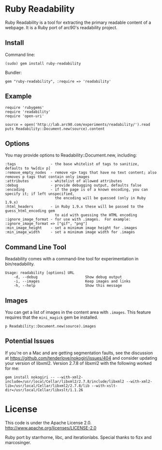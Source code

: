 # Ruby Readability

Ruby Readability is a tool for extracting the primary readable content of a webpage.  It is a Ruby port of arc90's readability project.

## Install

Command line:

    (sudo) gem install ruby-readability

Bundler:

    gem "ruby-readability", :require => 'readability'

## Example

    require 'rubygems'
    require 'readability'
    require 'open-uri'

    source = open('http://lab.arc90.com/experiments/readability/').read
    puts Readability::Document.new(source).content

## Options

You may provide options to Readability::Document.new, including:

    :tags                - the base whitelist of tags to sanitize, defaults to %w[div p]
    :remove_empty_nodes  - remove <p> tags that have no text content; also removes p tags that contain only images
    :attributes          - whitelist of allowed attributes
    :debug               - provide debugging output, defaults false
    :encoding            - if the page is of a known encoding, you can specify it; if left unspecified,
                           the encoding will be guessed (only in Ruby 1.9.x)
    :html_headers        - in Ruby 1.9.x these will be passed to the guess_html_encoding gem 
                           to aid with guessing the HTML encoding
    :ignore_image_format - for use with .images.  For example: :ignore_image_format => ["gif", "png"]
    :min_image_height    - set a minimum image height for .images
    :min_image_width     - set a minimum image width for .images

## Command Line Tool

Readability comes with a command-line tool for experimentation in bin/readability.

    Usage: readability [options] URL
        -d, --debug                      Show debug output
        -i, --images                     Keep images and links
        -h, --help                       Show this message

## Images

You can get a list of images in the content area with `.images`.  This feature requires that the `mini_magick` gem be installed.

    p Readability::Document.new(source).images

## Potential Issues

If you're on a Mac and are getting segmentation faults, see the discussion at https://github.com/tenderlove/nokogiri/issues/404 and consider updating your version of libxml2.  Version 2.7.8 of libxml2 with the following worked for me:

    gem install nokogiri -- --with-xml2-include=/usr/local/Cellar/libxml2/2.7.8/include/libxml2 --with-xml2-lib=/usr/local/Cellar/libxml2/2.7.8/lib --with-xslt-dir=/usr/local/Cellar/libxslt/1.1.26

# License

This code is under the Apache License 2.0.  http://www.apache.org/licenses/LICENSE-2.0

Ruby port by starrhorne, libc, and iterationlabs.  Special thanks to fizx and marcosinger.